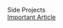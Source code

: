 Side Projects  
[Important Article](https://medium.com/@ericsiegel_55495/why-withdrawing-from-college-was-the-best-decision-i-ever-made-64fc2db95fd7)
